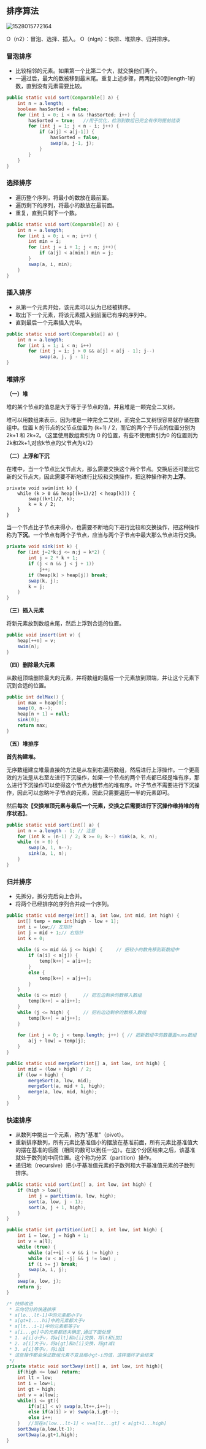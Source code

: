 ## 排序算法

![1528015772164](https://github.com/x18jinjz/Interview/tree/master/image/1528015772164.png)

O（n2）：冒泡、选择、插入。
O（nlgn）：快排、堆排序、归并排序。

### 冒泡排序

* 比较相邻的元素。如果第一个比第二个大，就交换他们两个。
* 一遍过后，最大的数被移到最末尾。重复上述步骤，两两比较0到length-1的数，直到没有元素需要比较。 

```java
public static void sort(Comparable[] a) {
    int n = a.length;
    boolean hasSorted = false;
    for (int i = 0; i < n && !hasSorted; i++) {
        hasSorted = true;	//用于优化，检测到数组已完全有序则提前结束
        for (int j = 1; j < n - i; j++) {
            if (a[j] < a[j-1]) {
                hasSorted = false; 
                swap(a, j-1, j);
            }
        }
    }
}
```

### 选择排序

* 遍历整个序列，将最小的数放在最前面。
* 遍历剩下的序列，将最小的数放在最前面。
* 重复，直到只剩下一个数。 

```java
public static void sort(Comparable[] a) {
    int n = a.length;
    for (int i = 0; i < n; i++) {
        int min = i;
        for (int j = i + 1; j < n; j++){
            if (a[j] < a[min]) min = j;
        }
        swap(a, i, min);
    }
}
```

### 插入排序

* 从第一个元素开始，该元素可以认为已经被排序。
* 取出下一个元素，将该元素插入到前面已有序的序列中。
* 直到最后一个元素插入完毕。

```java
public static void sort(Comparable[] a) {
    int n = a.length;
    for (int i = 1; i < n; i++)
        for (int j = i; j > 0 && a[j] < a[j - 1]; j--)
            swap(a, j, j - 1);
}
```

### 堆排序

**（一）堆**

堆的某个节点的值总是大于等于子节点的值，并且堆是一颗完全二叉树。

堆可以用数组来表示，因为堆是一种完全二叉树，而完全二叉树很容易就存储在数组中。位置 k 的节点的父节点位置为 (k+1) / 2，而它的两个子节点的位置分别为 2k+1 和 2k+2。（这里使用数组索引为 0 的位置，有些不使用索引为0 的位置则为2k和2k+1,对应k节点的父节点为k/2）

**（二）上浮和下沉**

在堆中，当一个节点比父节点大，那么需要交换这个两个节点。交换后还可能比它新的父节点大，因此需要不断地进行比较和交换操作，把这种操作称为**上浮**。

```
private void swim(int k) {
    while (k > 0 && heap[(k+1)/2] < heap[k])) {
        swap((k+1)/2, k);
        k = k / 2;
    }
}
```

当一个节点比子节点来得小，也需要不断地向下进行比较和交换操作，把这种操作称为**下沉**。一个节点有两个子节点，应当与两个子节点中最大那么节点进行交换。 

```java
private void sink(int k) {
    for (int j=2*k;j <= n;j = k*2) {
        int j = 2 * k + 1;
        if (j < n && j < j + 1))
            j++;
        if (heap[k] > heap[j]) break;
        swap(k, j);
        k = j;
    }
}
```

**（三）插入元素**

将新元素放到数组末尾，然后上浮到合适的位置。

```java
public void insert(int v) {
    heap[++n] = v;
    swim(n);
}
```

**（四）删除最大元素**

从数组顶端删除最大的元素，并将数组的最后一个元素放到顶端，并让这个元素下沉到合适的位置。

```java
public int delMax() {
    int max = heap[0];
    swap(0, n--);
    heap[n + 1] = null;
    sink(0);
    return max;
}
```

**（五）堆排序**

**首先构建堆。**

无序数组建立堆最直接的方法是从左到右遍历数组，然后进行上浮操作。一个更高效的方法是从右至左进行下沉操作，如果一个节点的两个节点都已经是堆有序，那么进行下沉操作可以使得这个节点为根节点的堆有序。叶子节点不需要进行下沉操作，因此可以忽略叶子节点的元素，因此只需要遍历一半的元素即可。 

然后**每次【交换堆顶元素与最后一个元素，交换之后需要进行下沉操作维持堆的有序状态】**。

```java
public static void sort(int[] a) { 
    int n = a.length - 1; // 注意
    for (int k = (n-1) / 2; k >= 0; k--) sink(a, k, n);
    while (n > 0) {
        swap(a, 1, n--);
        sink(a, 1, n);
    }
}
```

### 归并排序

* 先拆分，拆分完后向上合并。
* 将两个已经排序的序列合并成一个序列。 

```java
public static void merge(int[] a, int low, int mid, int high) {
    int[] temp = new int[high - low + 1];
    int i = low;// 左指针
    int j = mid + 1;// 右指针
    int k = 0;
    
    while (i <= mid && j <= high) {		// 把较小的数先移到新数组中
        if (a[i] < a[j]) {
            temp[k++] = a[i++];
        } 
        else {
            temp[k++] = a[j++];
        }
    }
    while (i <= mid) {		// 把左边剩余的数移入数组
        temp[k++] = a[i++];
    }
    while (j <= high) {	    // 把右边边剩余的数移入数组
        temp[k++] = a[j++];
    }
    
    for (int j = 0; j < temp.length; j++) {	// 把新数组中的数覆盖nums数组
        a[j + low] = temp[j];
    }
}

public static void mergeSort(int[] a, int low, int high) {
    int mid = (low + high) / 2;
    if (low < high) {
        mergeSort(a, low, mid);
        mergeSort(a, mid + 1, high);
        merge(a, low, mid, high);
    }
}
```

### 快速排序

* 从数列中挑出一个元素，称为"基准"（pivot）。
* 重新排序数列，所有元素比基准值小的摆放在基准前面，所有元素比基准值大的摆在基准的后面（相同的数可以到任一边）。在这个分区结束之后，该基准就处于数列的中间位置。这个称为分区（partition）操作。
* 递归地（recursive）把小于基准值元素的子数列和大于基准值元素的子数列排序。 

```java
public static void sort(int[] a, int low, int high) {
    if (high > low){
    	int j = partition(a, low, high);
    	sort(a, low, j - 1);
    	sort(a, j + 1, high);
    }
}

public static int partition(int[] a, int low, int high) {
    int i = low, j = high + 1;
    int v = a[l];
    while (true) {
        while (a[++i] < v && i != high) ;
        while (v < a[--j] && j != low) ;
        if (i >= j) break;
        swap(a, i, j);
    }
    swap(a, low, j);
    return j;
}

/* 快排改进
 * 三向切分的快速排序
 * a[lo...lt-1]中的元素都小于v
 * a[gt+1....hi]中的元素都大于v
 * a[lt...i-1]中的元素都等于v
 * a[i...gt]中的元素都还未确定,通过下面处理
 * 1. a[i]小于v，将a[lt]和a[i]交换，将lt和i加1
 * 2. a[i]大于v，将a[gt]和a[i]交换，将gt减1
 * 3. a[i]等于v，将i加1
 * 这些操作都会保证数组元素不变且缩小gt-i的值，这样循环才会结束
 */
private static void sort3way(int[] a, int low, int high){
    if(high <= low) return;
    int lt = low;
    int i = low+1;
    int gt = high;
    int v = a[low];
    while(i <= gt){
        if(a[i] < v) swap(a,lt++,i++);
        else if(a[i] > v) swap(a,i,gt--);
        else i++;
    }	//现在a[low...lt-1] < v=a[lt...gt] < a[gt+1...high]
    sort3way(a,low,lt-1);
    sort3way(a,gt+1,high);
}
```


